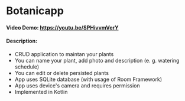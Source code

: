 # Botanicapp
#### Video Demo:  https://youtu.be/SPHivvmVerY
#### Description:
- CRUD application to maintan your plants
- You can name your plant, add photo and description (e. g. watering schedule)
- You can edit or delete persisted plants
- App uses SQLite database (with usage of Room Framework)
- App uses device's camera and requires permission
- Implemented in Kotlin
